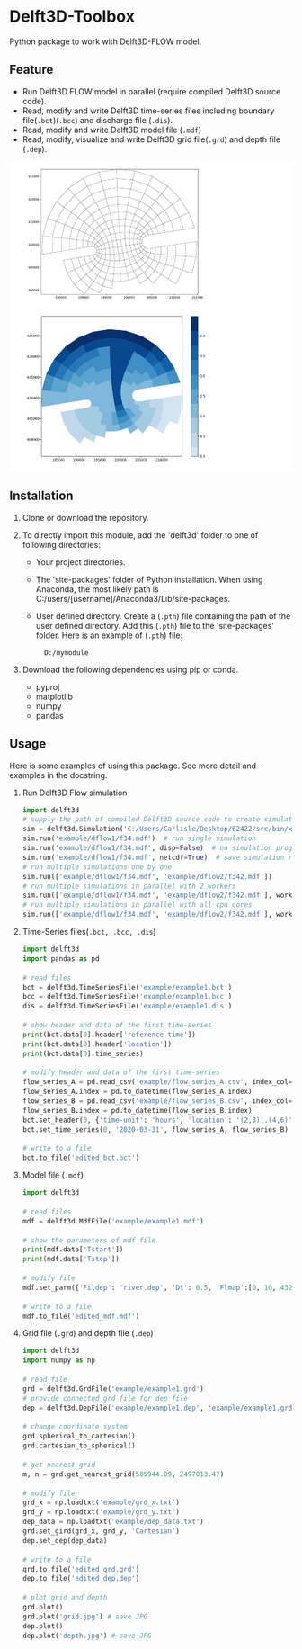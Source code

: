 # Delft3D-Toolbox

Python package to work with Delft3D-FLOW model.

## Feature

- Run Delft3D FLOW model in parallel (require compiled Delft3D source code).
- Read, modify and write Delft3D time-series files including boundary file(`.bct`)(`.bcc`) and discharge file (`.dis`).
- Read, modify and write Delft3D model file (`.mdf`)
- Read, modify, visualize and write Delft3D grid file(`.grd`) and depth file (`.dep`).

![grid](example/example1.jpg)


## Installation

1. Clone or download the repository.

2. To directly import this module, add the 'delft3d' folder to one of  following directories:
    - Your project directories.

    - The 'site-packages' folder of Python installation. When using Anaconda, the most likely path is C:/users/[username]/Anaconda3/Lib/site-packages.

    - User defined directory. Create a (`.pth`) file containing the path of the user defined directory. Add this (`.pth`) file to the 'site-packages' folder. Here is an example of (`.pth`) file:

            D:/mymodule

3. Download the following dependencies using pip or conda.

    - pyproj
    - matplotlib
    - numpy
    - pandas

## Usage

Here is some examples of using this package. See more detail and examples in the docstring.

1. Run Delft3D Flow simulation
   ``` python
   import delft3d
   # supply the path of compiled Delft3D source code to create simulation runner
   sim = delft3d.Simulation('C:/Users/Carlisle/Desktop/62422/src/bin/x64')
   sim.run('example/dflow1/f34.mdf')  # run single simulation
   sim.run('example/dflow1/f34.mdf', disp=False)  # no simulation progress
   sim.run('example/dflow1/f34.mdf', netcdf=True)  # save simulation result as netcdf
   # run multiple simulations one by one
   sim.run(['example/dflow1/f34.mdf', 'example/dflow2/f342.mdf'])
   # run multiple simulations in parallel with 2 workers
   sim.run(['example/dflow1/f34.mdf', 'example/dflow2/f342.mdf'], workers=2)
   # run multiple simulations in parallel with all cpu cores
   sim.run(['example/dflow1/f34.mdf', 'example/dflow2/f342.mdf'], workers=-1)
   ```

2. Time-Series files(`.bct, .bcc, .dis`)

   ```python
   import delft3d
   import pandas as pd

   # read files
   bct = delft3d.TimeSeriesFile('example/example1.bct')
   bcc = delft3d.TimeSeriesFile('example/example1.bcc')
   dis = delft3d.TimeSeriesFile('example/example1.dis')

   # show header and data of the first time-series
   print(bct.data[0].header['reference-time'])
   print(bct.data[0].header['location'])
   print(bct.data[0].time_series)

   # modify header and data of the first time-series
   flow_series_A = pd.read_csv('example/flow_series_A.csv', index_col=0)
   flow_series_A.index = pd.to_datetime(flow_series_A.index)
   flow_series_B = pd.read_csv('example/flow_series_B.csv', index_col=0)
   flow_series_B.index = pd.to_datetime(flow_series_B.index)
   bct.set_header(0, {'time-unit': 'hours', 'location': '(2,3)..(4,6)'})
   bct.set_time_series(0, '2020-03-31', flow_series_A, flow_series_B)

   # write to a file
   bct.to_file('edited_bct.bct')

   ```

3. Model file (`.mdf`)

   ```python
   import delft3d

   # read files
   mdf = delft3d.MdfFile('example/example1.mdf')

   # show the parameters of mdf file
   print(mdf.data['Tstart'])
   print(mdf.data['Tstop'])
   
   # modify file
   mdf.set_parm({'Fildep': 'river.dep', 'Dt': 0.5, 'Flmap':[0, 10, 4320]})
   
   # write to a file
   mdf.to_file('edited_mdf.mdf')
   ```
4. Grid file (`.grd`) and depth file (`.dep`)

   ```python
   import delft3d
   import numpy as np
   
   # read file
   grd = delft3d.GrdFile('example/example1.grd')
   # provide connected grd file for dep file
   dep = delft3d.DepFile('example/example1.dep', 'example/example1.grd')
   
   # change coordinate system
   grd.spherical_to_cartesian()
   grd.cartesian_to_spherical()
   
   # get nearest grid
   m, n = grd.get_nearest_grid(505944.89, 2497013.47)
   
   # modify file
   grd_x = np.loadtxt('example/grd_x.txt')
   grd_y = np.loadtxt('example/grd_y.txt')
   dep_data = np.loadtxt('example/dep_data.txt')
   grd.set_gird(grd_x, grd_y, 'Cartesian')
   dep.set_dep(dep_data)
   
   # write to a file
   grd.to_file('edited_grd.grd')
   dep.to_file('edited_dep.dep')
   
   # plot grid and depth
   grd.plot()
   grd.plot('grid.jpg') # save JPG
   dep.plot()
   dep.plot('depth.jpg') # save JPG
   ```
